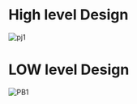 
# High level Design

![pj1](https://user-images.githubusercontent.com/85119462/144163907-639f93b5-2559-4972-a657-bf0c0d424fe1.png)


# LOW level Design

![PB1](https://user-images.githubusercontent.com/85119462/144163824-3997a549-201b-4143-88a5-40d5e1cd9ff0.jpeg)











